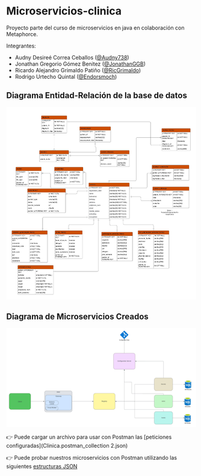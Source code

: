 # Microservicios-clinica

Proyecto parte del curso de microservicios en java en colaboración con Metaphorce.

Integrantes:

- Audny Desireé Correa Ceballos ([@Audny738](https://github.com/Audny738))
- Jonathan Gregorio Gómez Benitez ([@JonathanGGB](https://github.com/JonathanGGB))
- Ricardo Alejandro Grimaldo Patiño ([@RicGrimaldo](https://github.com/RicGrimaldo))
- Rodrigo Urtecho Quintal ([@Endorsmoch](https://github.com/Endorsmoch))

## Diagrama Entidad-Relación de la base de datos

![Diagrama ER](diagrams/DiagramaER.jpeg)

## Diagrama de Microservicios Creados

![Diagrama Microservicios](diagrams/Microservices_Architecture.jpeg)

👉 Puede cargar un archivo para usar con Postman las [peticiones configuradas](Clinica.postman_collection 2.json)

👉 Puede probar nuestros microservicios con Postman utilizando las siguientes [estructuras JSON](JSONPetitions.md)
